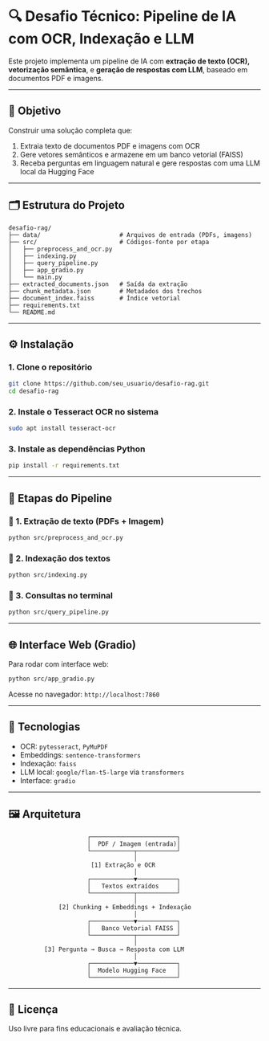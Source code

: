 # 🔍 Desafio Técnico: Pipeline de IA com OCR, Indexação e LLM

Este projeto implementa um pipeline de IA com **extração de texto (OCR), vetorização semântica**, e **geração de respostas com LLM**, baseado em documentos PDF e imagens.

---

## 🎯 Objetivo

Construir uma solução completa que:
1. Extraia texto de documentos PDF e imagens com OCR
2. Gere vetores semânticos e armazene em um banco vetorial (FAISS)
3. Receba perguntas em linguagem natural e gere respostas com uma LLM local da Hugging Face

---

## 🗂️ Estrutura do Projeto

```
desafio-rag/
├── data/                      # Arquivos de entrada (PDFs, imagens)
├── src/                       # Códigos-fonte por etapa
│   ├── preprocess_and_ocr.py
│   ├── indexing.py
│   ├── query_pipeline.py
│   ├── app_gradio.py
│   └── main.py
├── extracted_documents.json   # Saída da extração
├── chunk_metadata.json        # Metadados dos trechos
├── document_index.faiss       # Índice vetorial
├── requirements.txt
└── README.md
```

---

## ⚙️ Instalação

### 1. Clone o repositório
```bash
git clone https://github.com/seu_usuario/desafio-rag.git
cd desafio-rag
```

### 2. Instale o Tesseract OCR no sistema
```bash
sudo apt install tesseract-ocr
```

### 3. Instale as dependências Python
```bash
pip install -r requirements.txt
```

---

## 🧪 Etapas do Pipeline

### 🔹 1. Extração de texto (PDFs + Imagem)
```bash
python src/preprocess_and_ocr.py
```

### 🔹 2. Indexação dos textos
```bash
python src/indexing.py
```

### 🔹 3. Consultas no terminal
```bash
python src/query_pipeline.py
```

---

## 🌐 Interface Web (Gradio)

Para rodar com interface web:

```bash
python src/app_gradio.py
```

Acesse no navegador: `http://localhost:7860`

---

## 🧠 Tecnologias

- OCR: `pytesseract`, `PyMuPDF`
- Embeddings: `sentence-transformers`
- Indexação: `faiss`
- LLM local: `google/flan-t5-large` via `transformers`
- Interface: `gradio`

---

## 🖼️ Arquitetura

```text
                      ┌────────────────────────┐
                      │  PDF / Imagem (entrada)│
                      └────────────┬───────────┘
                                   │
                       [1] Extração e OCR
                                   │
                      ┌────────────▼───────────┐
                      │   Textos extraídos     │
                      └────────────┬───────────┘
                                   │
              [2] Chunking + Embeddings + Indexação
                                   │
                      ┌────────────▼───────────┐
                      │   Banco Vetorial FAISS │
                      └────────────┬───────────┘
                                   │
          [3] Pergunta → Busca → Resposta com LLM
                                   │
                      ┌────────────▼───────────┐
                      │  Modelo Hugging Face   │
                      └────────────────────────┘
```

---

## 📄 Licença

Uso livre para fins educacionais e avaliação técnica.
